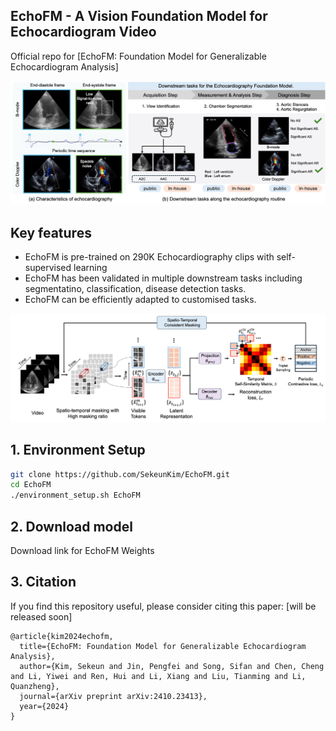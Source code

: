 ## EchoFM - A Vision Foundation Model for Echocardiogram Video

Official repo for [EchoFM: Foundation Model for Generalizable  Echocardiogram Analysis]

<img src="./figure/fig1.png" width="800px"></img>

## Key features

- EchoFM is pre-trained on 290K Echocardiography clips with self-supervised learning
- EchoFM has been validated in multiple downstream tasks including segmentatino, classification, disease detection tasks.
- EchoFM can be efficiently adapted to customised tasks.

<img src="./figure/fig2.png" width="800px"></img>

## 1. Environment Setup

```bash
git clone https://github.com/SekeunKim/EchoFM.git
cd EchoFM
./environment_setup.sh EchoFM
```

## 2. Download model

Download link for EchoFM Weights

## 3. Citation
If you find this repository useful, please consider citing this paper: [will be released soon]
```
@article{kim2024echofm,
  title={EchoFM: Foundation Model for Generalizable Echocardiogram Analysis},
  author={Kim, Sekeun and Jin, Pengfei and Song, Sifan and Chen, Cheng and Li, Yiwei and Ren, Hui and Li, Xiang and Liu, Tianming and Li, Quanzheng},
  journal={arXiv preprint arXiv:2410.23413},
  year={2024}
}
```
